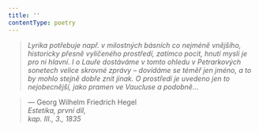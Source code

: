 ```yaml
---
title: ''
contentType: poetry
---
```


<section>

> 

> 

> 

> _Lyrika potřebuje např. v milostných básních co nejméně vnějšího, historicky přesně vylíčeného prostředí, zatímco pocit, hnutí mysli je pro ni hlavní. I o Lauře dostáváme v tomto ohledu v Petrarkových sonetech velice skrovné zprávy – dovídáme se téměř jen jméno, a to by mohlo stejně dobře znít jinak. O prostředí je uvedeno jen to nejobecnější, jako pramen ve Vaucluse a podobně…_

> — Georg Wilhelm Friedrich Hegel  
> _Estetika, první díl,  
> kap. III., 3., 1835_

</section>
